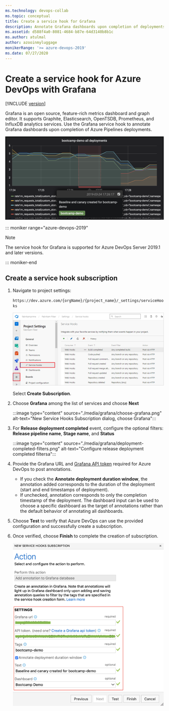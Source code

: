 ```yaml
---
ms.technology: devops-collab
ms.topic: conceptual
title: Create a service hook for Grafana
description: Annotate Grafana dashboards upon completion of deployments in Azure Pipelines
ms.assetid: d588f4a0-8081-4684-b87e-64d3140b8b1c
ms.author: atulmal
author: azooinmyluggage
monikerRange: '>= azure-devops-2019'
ms.date: 07/27/2020
---
```


# Create a service hook for Azure DevOps with Grafana

[!INCLUDE [version](../../includes/version-vsts-plus-azdevserver-2019.md)]

Grafana is an open source, feature-rich metrics dashboard and graph editor. It supports Graphite, Elasticsearch, OpenTSDB, Prometheus, and InfluxDB analytics services. Use the Grafana service hook to annotate Grafana dashboards upon completion of Azure Pipelines deployments.

![Grafana dashboard with annotations](./media/grafana/dashboard-with-annotations.png)


::: moniker range="azure-devops-2019"

> [!NOTE]   
> The service hook for Grafana is supported for Azure DevOps Server 2019.1 and later versions.   

::: moniker-end

## Create a service hook subscription

1. Navigate to project settings: 

	`https://dev.azure.com/{orgName}/{project_name}/_settings/serviceHooks`

	![Project settings page](./media/add-devops-service-hook.png)

	Select **Create Subscription**.

2. Choose **Grafana** among the list of services and choose **Next**

     :::image type="content" source="./media/grafana/choose-grafana.png" alt-text="New Service Hooks Subscription dialog, choose Grafana":::

3. For **Release deployment completed** event, configure the optional filters: **Release pipeline name**, **Stage name**, and **Status**

     :::image type="content" source="./media/grafana/deployment-completed-filters.png" alt-text="Configure release deployment completed filtersa":::

4. Provide the Grafana URL and [Grafana API token](https://go.microsoft.com/fwlink/?linkid=2085301) required for Azure DevOps to post annotations. 
	- If you check the **Annotate deployment duration window**, the annotation added corresponds to the duration of the deployment (start and end timestamps of deployment). 
	- If unchecked, annotation corresponds to only the completion timestamp of the deployment. The dashboard input can be used to choose a specific dashboard as the target of annotations rather than the default behavior of annotating all dashboards. 

5. Choose **Test** to verify that Azure DevOps can use the provided configuration and successfully create a subscription. 

6. Once verified, choose **Finish** to complete the creation of subscription.

    ![Annotation settings](./media/grafana/annotation-settings.png)
